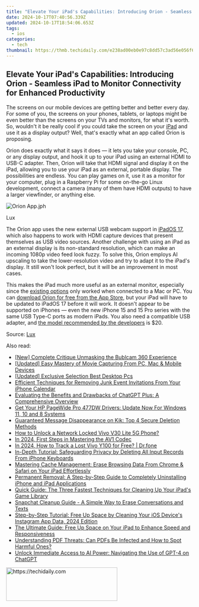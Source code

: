 ```yaml
---
title: "Elevate Your iPad's Capabilities: Introducing Orion - Seamless iPad to Monitor Connectivity for Enhanced Productivity"
date: 2024-10-17T07:40:56.339Z
updated: 2024-10-17T18:54:06.653Z
tags:
  - ios
categories:
  - tech
thumbnail: https://thmb.techidaily.com/e238ad00eb0e97c8dd57c3ad56e056f669853f2127f27582290858df483758e7.jpg
---
```


## Elevate Your iPad's Capabilities: Introducing Orion - Seamless iPad to Monitor Connectivity for Enhanced Productivity

The screens on our mobile devices are getting better and better every day. For some of you, the screens on your phones, tablets, or laptops might be even better than the screens on your TVs and monitors, for what it's worth. So, wouldn't it be really cool if you could take the screen on your [iPad](https://sim-unlock.techidaily.com/in-2024-how-to-check-if-your-zte-nubia-z60-ultra-is-unlocked-by-drfone-android/) and use it as a display output? Well, that's exactly what an app called Orion is proposing.

 Orion does exactly what it says it does — it lets you take your console, PC, or any display output, and hook it up to your iPad using an external HDMI to USB-C adapter. Then, Orion will take that HDMI signal and display it on the iPad, allowing you to use your iPad as an external, portable display. The possibilities are endless. You can play games on it, use it as a monitor for your computer, plug in a Raspberry Pi for some on-the-go Linux development, connect a camera (many of them have HDMI outputs) to have a larger viewfinder, or anything else.

![Orion App.jph](https://static1.howtogeekimages.com/wordpress/wp-content/uploads/2023/09/orion-app-jph.jpg) 

Lux

 The Orion app uses the new external USB webcam support in [iPadOS 17](https://screen-recording.techidaily.com/enhanced-team-collaboration-with-slack-plus-filmora-timelines-for-2024/), which also happens to work with HDMI capture devices that present themselves as USB video sources. Another challenge with using an iPad as an external display is its non-standard resolution, which can make an incoming 1080p video feed look fuzzy. To solve this, Orion employs AI upscaling to take the lower-resolution video and try to adapt it to the iPad's display. It still won't look perfect, but it will be an improvement in most cases.

 This makes the iPad much more useful as an external monitor, especially since the [existing options](https://win-dash.techidaily.com/quick-start-obtaining-and-setting-up-hp-laserjet-pro-m402n-driver-on-your-pc-with-windows/) only worked when connected to a Mac or PC. You can [download Orion for free from the App Store](https://apps.apple.com/us/app/hdmi-monitor-orion/id6459355072), but your iPad will have to be updated to iPadOS 17 before it will work. It doesn't appear to be supported on iPhones — even the new iPhone 15 and 15 Pro series with the same USB Type-C ports as modern iPads. You also need a compatible USB adapter, and [the model recommended by the developers](https://www.amazon.com/Capture-1080P60-Streaming-Recorder-Compatible/dp/B08Z3XDYQ7?tag=hotoge-20&ascsubtag=UUhtgUeUpU2000434&asc%5Frefurl=https%3A%2F%2Fwww.howtogeek.com%2Forion-will-turn-your-ipad-into-an-external-display%2F&asc%5Fcampaign=Short-Term) is $20.

 Source: [Lux](https://www.lux.camera/meet-orion/)

<ins class="adsbygoogle"
     style="display:block"
     data-ad-format="autorelaxed"
     data-ad-client="ca-pub-7571918770474297"
     data-ad-slot="1223367746"></ins>

<ins class="adsbygoogle"
     style="display:block"
     data-ad-client="ca-pub-7571918770474297"
     data-ad-slot="8358498916"
     data-ad-format="auto"
     data-full-width-responsive="true"></ins>

<span class="atpl-alsoreadstyle">Also read:</span>
<div><ul>
<li><a href="https://extra-lessons.techidaily.com/new-complete-critique-unmasking-the-bublcam-360-experience/"><u>[New] Complete Critique Unmasking the Bublcam 360 Experience</u></a></li>
<li><a href="https://screen-activity-recording.techidaily.com/updated-easy-mastery-of-movie-capturing-from-pc-mac-and-mobile-devices/"><u>[Updated] Easy Mastery of Movie Capturing From PC, Mac & Mobile Devices</u></a></li>
<li><a href="https://some-techniques.techidaily.com/updated-exclusive-selection-best-desktop-pcs/"><u>[Updated] Exclusive Selection Best Desktop Pcs</u></a></li>
<li><a href="https://os-tips.techidaily.com/efficient-techniques-for-removing-junk-event-invitations-from-your-iphone-calendar/"><u>Efficient Techniques for Removing Junk Event Invitations From Your iPhone Calendar</u></a></li>
<li><a href="https://tech-haven.techidaily.com/evaluating-the-benefits-and-drawbacks-of-chatgpt-plus-a-comprehensive-overview/"><u>Evaluating the Benefits and Drawbacks of ChatGPT Plus: A Comprehensive Overview</u></a></li>
<li><a href="https://win-amazing.techidaily.com/get-your-hp-pagewide-pro-477dw-drivers-update-now-for-windows-11-10-and-8-systems/"><u>Get Your HP PageWide Pro 477DW Drivers: Update Now For Windows 11, 10 and 8 Systems</u></a></li>
<li><a href="https://os-tips.techidaily.com/guaranteed-message-disappearance-on-kik-top-4-secure-deletion-methods/"><u>Guaranteed Message Disappearance on Kik: Top 4 Secure Deletion Methods</u></a></li>
<li><a href="https://unlock-android.techidaily.com/how-to-unlock-a-network-locked-vivo-v30-lite-5g-phone-by-drfone-android/"><u>How to Unlock a Network Locked Vivo V30 Lite 5G Phone?</u></a></li>
<li><a href="https://some-techniques.techidaily.com/in-2024-first-steps-in-mastering-the-av1-codec/"><u>In 2024, First Steps in Mastering the AV1 Codec</u></a></li>
<li><a href="https://android-location-track.techidaily.com/in-2024-how-to-track-a-lost-vivo-y100-for-free-drfone-by-drfone-virtual-android/"><u>In 2024, How to Track a Lost Vivo Y100 for Free? | Dr.fone</u></a></li>
<li><a href="https://os-tips.techidaily.com/in-depth-tutorial-safeguarding-privacy-by-deleting-all-input-records-from-iphone-keyboards/"><u>In-Depth Tutorial: Safeguarding Privacy by Deleting All Input Records From iPhone Keyboards</u></a></li>
<li><a href="https://os-tips.techidaily.com/mastering-cache-management-erase-browsing-data-from-chrome-and-safari-on-your-ipad-effortlessly/"><u>Mastering Cache Management: Erase Browsing Data From Chrome & Safari on Your iPad Effortlessly</u></a></li>
<li><a href="https://os-tips.techidaily.com/permanent-removal-a-step-by-step-guide-to-completely-uninstalling-iphone-and-ipad-applications/"><u>Permanent Removal: A Step-by-Step Guide to Completely Uninstalling iPhone and iPad Applications</u></a></li>
<li><a href="https://os-tips.techidaily.com/quick-guide-the-three-fastest-techniques-for-cleaning-up-your-ipads-game-library/"><u>Quick Guide: The Three Fastest Techniques for Cleaning Up Your iPad's Game Library</u></a></li>
<li><a href="https://os-tips.techidaily.com/snapchat-cleanup-guide-a-simple-way-to-erase-conversations-and-texts/"><u>Snapchat Cleanup Guide - A Simple Way to Erase Conversations and Texts</u></a></li>
<li><a href="https://os-tips.techidaily.com/step-by-step-tutorial-free-up-space-by-cleaning-your-ios-devices-instagram-app-data-2024-edition/"><u>Step-by-Step Tutorial: Free Up Space by Cleaning Your iOS Device's Instagram App Data, 2024 Edition</u></a></li>
<li><a href="https://os-tips.techidaily.com/the-ultimate-guide-free-up-space-on-your-ipad-to-enhance-speed-and-responsiveness/"><u>The Ultimate Guide: Free Up Space on Your iPad to Enhance Speed and Responsiveness</u></a></li>
<li><a href="https://win-cloud.techidaily.com/understanding-pdf-threats-can-pdfs-be-infected-and-how-to-spot-harmful-ones/"><u>Understanding PDF Threats: Can PDFs Be Infected and How to Spot Harmful Ones?</u></a></li>
<li><a href="https://tech-revival.techidaily.com/unlock-immediate-access-to-ai-power-navigating-the-use-of-gpt-4-on-chatgpt/"><u>Unlock Immediate Access to AI Power: Navigating the Use of GPT-4 on ChatGPT</u></a></li>
</ul></div>

<!-- affiliate ads begin -->
<a href="https://malaysia-healthcare-travel-council.pxf.io/c/5597632/1557742/17382" target="_top" id="1557742">
  <img src="//a.impactradius-go.com/display-ad/17382-1557742" border="0" alt="https://techidaily.com" width="300" height="90"/>
</a>
<img height="0" width="0" src="https://malaysia-healthcare-travel-council.pxf.io/i/5597632/1557742/17382" style="position:absolute;visibility:hidden;" border="0" />
<!-- affiliate ads end -->

